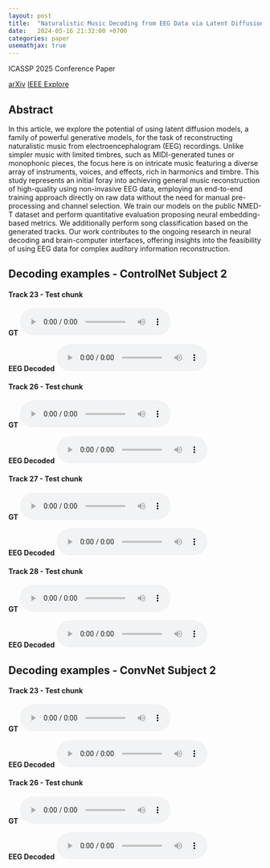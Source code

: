 ```yaml
---
layout: post
title:  "Naturalistic Music Decoding from EEG Data via Latent Diffusion Models"
date:   2024-05-16 21:32:00 +0700
categories: paper
usemathjax: true
---
```


ICASSP 2025 Conference Paper

<a href="https://arxiv.org/abs/2405.09062v6">arXiv</a>
<a href="https://ieeexplore.ieee.org/document/10887735">IEEE Explore</a>

## Abstract

In this article, we explore the potential of using latent diffusion models, a family of powerful generative models, for the task of reconstructing naturalistic music from electroencephalogram (EEG) recordings. Unlike simpler music with limited timbres, such as MIDI-generated tunes or monophonic pieces, the focus here is on intricate music featuring a diverse array of instruments, voices, and effects, rich in harmonics and timbre. This study represents an initial foray into achieving general music reconstruction of high-quality using non-invasive EEG data, employing an end-to-end training approach directly on raw data without the need for manual pre-processing and channel selection. We train our models on the public NMED-T dataset and perform quantitative evaluation proposing neural embedding-based metrics. We additionally perform song classification based on the generated tracks. Our work contributes to the ongoing research in neural decoding and brain-computer interfaces, offering insights into the feasibility of using EEG data for complex auditory information reconstruction.

## Decoding examples - ControlNet Subject 2

#### Track 23 - Test chunk

**GT** 
<audio src="/assets/audio/brainwave/controlnet-2/1/gt.wav" controls>
Your browser does not support the audio element.
</audio> 

**EEG Decoded** 
<audio src="/assets/audio/brainwave/controlnet-2/1/gen.wav" controls>
Your browser does not support the audio element.
</audio> 

#### Track 26 - Test chunk

**GT** 
<audio src="/assets/audio/brainwave/controlnet-2/25/gt.wav" controls>
Your browser does not support the audio element.
</audio> 

**EEG Decoded** 
<audio src="/assets/audio/brainwave/controlnet-2/25/gen.wav" controls>
Your browser does not support the audio element.
</audio> 

#### Track 27 - Test chunk

**GT** 
<audio src="/assets/audio/brainwave/controlnet-2/32/gt.wav" controls>
Your browser does not support the audio element.
</audio> 

**EEG Decoded** 
<audio src="/assets/audio/brainwave/controlnet-2/32/gen.wav" controls>
Your browser does not support the audio element.
</audio>

#### Track 28 - Test chunk

**GT** 
<audio src="/assets/audio/brainwave/controlnet-2/39/gt.wav" controls>
Your browser does not support the audio element.
</audio> 

**EEG Decoded** 
<audio src="/assets/audio/brainwave/controlnet-2/39/gen.wav" controls>
Your browser does not support the audio element.
</audio>


## Decoding examples - ConvNet Subject 2

#### Track 23 - Test chunk

**GT** 
<audio src="/assets/audio/brainwave/conv-2/0/gt.wav" controls>
Your browser does not support the audio element.
</audio> 

**EEG Decoded** 
<audio src="/assets/audio/brainwave/conv-2/0/gen.wav" controls>
Your browser does not support the audio element.
</audio> 

#### Track 26 - Test chunk

**GT** 
<audio src="/assets/audio/brainwave/conv-2/24/gt.wav" controls>
Your browser does not support the audio element.
</audio> 

**EEG Decoded** 
<audio src="/assets/audio/brainwave/conv-2/24/gen.wav" controls>
Your browser does not support the audio element.
</audio> 

